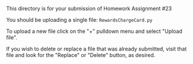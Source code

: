This directory is for your submission of Homework Assignment #23

You should be uploading a single file: `RewardsChargeCard.py`


To upload a new file click on the "+" pulldown menu and select "Upload file".

If you wish to delete or replace a file that was already submitted,
visit that file and look for the "Replace" or "Delete" button, as
desired.
